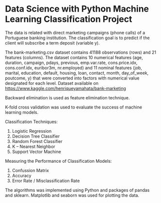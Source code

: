 # Data Science with Python Machine Learning Classification Project
The data is related with direct marketing campaigns (phone calls) of a Portuguese banking institution. The classification goal is to predict if the client will subscribe a term deposit (variable y).

The bank-marketing.csv dataset contains 41188 observations (rows) and 21 features (columns). The dataset contains 10 numerical features (age, duration, campaign, pdays, previous, emp.var.rate, cons.price.idx, cons.conf.idx, euribor3m, nr.employed) and 11 nominal features (job, marital, education, default, housing, loan, contact, month, day_of_week, poutcome, y) that were converted into factors with numerical value designated for each level. Dataset available on https://www.kaggle.com/henriqueyamahata/bank-marketing

Backward elimination is used as feature elimination technique.

K-fold cross validation was used to evaluate the success of machine learning models.

Classification Techniques:
1) Logistic Regression
2) Decision Tree Classifier
3) Random Forest Classifier
4) K – Nearest Neighbor
5) Support Vector Machine

Measuring the Performance of Classification Models:
1) Confussion Matrix
2) Accuracy
3) Error Rate / Misclassification Rate

The algorithms was implemented using Python and packages of pandas and sklearn. Matplotlib and seaborn was used for plotting the data. 
